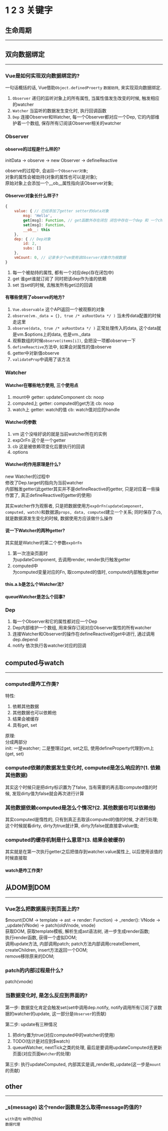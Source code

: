 # 1 2 3 关键字

## 生命周期
---

## 双向数据绑定
---
### Vue是如何实现双向数据绑定的?
一句话概括的话, Vue借助`Object.definedProerty` `数据劫持`, 来实现双向数据绑定.
   1. `Observer` 递归的监听对象上的所有属性, 当属性值发生改变的时候, 触发相应的watcher
   2. `Watcher` 当监听的数据发生变化时, 执行回调函数
   3. `Dep` 连接Observer和Watcher, 每一个Observer都对应一个Dep, 它的内部维护着一个数组, 保存所有订阅该Observer相关的watcher


### Observer
#### observe的过程是什么样的?
initData -> observe -> new Observer -> defineReactive  

observe的过程中, 会`返回一个Observer对象`;  
对象的属性会被劫持(对象的属性也可以是对象);  
原始对象上会添加一个__ob__属性指向该Observer对象;  

#### Observer对象长什么样子?  
```js
{
    value: { // 已经添加了getter setter的data对象
        msg: 'Hello',
        get[msg]: Function, // get函数外存在闭包 闭包中存在一个dep 和 一个childOb:Observer
        set[msg]: Function,
        __ob__: this
    },
    dep: { // Dep对象
        id: 2,
        subs: []
    },
    vmCount: 0, // 记录多少个vm使用该Observer对象作为根数据
}
```
1. 每一个被劫持的属性, 都有一个对应dep(存在闭包中)
2. get 谁get谁就订阅了 同时把该dep作为谁的依赖
3. set 当set的时候, 去触发所有get过的回调

#### 有哪些使用了observe的地方?
1. `Vue.observable` 这个API返回一个被观察的对象
2. `observe(vm._data = {}, true /* asRootData */ )` 当未传data配置的时候走这里
3. `observe(data, true /* asRootData */ )` 正常处理传入的data, 这个data就是vm.$options上的data, 也是vm._data
4. 观察数组的时候`observe(items[i])`, 会把没一项都observe一下
5. `defineReactive`方法中, 如果会对属性的值observe
6. getter中对新值observe
7. `validateProp`中调用了该方法

### Watcher

#### Watcher在哪些地方使用, 三个使用点
1. mount中 getter: updateComponent cb: noop
2. computed上 getter: computed的get方法 cb: noop
3. watch上 getter: watch的值 cb: watch值对应的handle

#### Watcher的参数
1. vm 这个没啥好说的就是当前watcher所在的实例
2. expOrFn 这个是一个getter
3. cb 这是被依赖项变化后要执行的回调
4. options

#### Watcher的作用原理是什么?
new Watcher的过程中  
修改了Dep.target的指向为当前watcher  
内部触发getter(此getter其实并不是defineReactive的getter, 只是对应着一些操作罢了, 真正defineReactive的getter的使用)  

其实watcher作为观察者, 只是把数据使用方`expOrFn(updateComponent, computed, watch)`和数据源`props, data, computed`建立一个关系; 同时保存了`cb`, 就是数据源发生变化的时候, 数据使用方应该做什么操作

#### 说一下Watcher的两种getter?
其实就是Watcher的第二个参数`expOrFn`
1. 第一次渲染页面时  
    为updateComponent, 去调用render, render执行触发getter
2. computed中  
    为computed变量对应的Fn, 取computed的值时, computed内部触发getter


#### this.a.b是怎么个Watcher法?

#### queueWatcher是怎么个回事?


### Dep

1. 每一个Observer和它的属性都对应一个Dep
2. Dep内部维护一个数组, 用来保存订阅对应Observer属性的所有watcher
3. 连接Watcher和Observer的操作在defineReactive的get中进行, 通过调用dep.depend
4. notify 依次执行各watcher对应的回调


## computed与watch
---
### computed是咋工作类?
特性:  
1. 依赖其他数据
2. 其他数据也可以依赖他
3. 结果会被缓存
4. 具有get, set

原理:  
分成两部分  
init: 一是watcher; 二是整理过get, set之后, 使用defineProperty代理到vm上(get, set)

### computed依赖的数据发生变化时, computed是怎么响应的?(1. 依赖其他数据)
其实这个时候只是把dirty标识置为了false, 当有需要的再去取computed值的时候, 发现dirty值为false就会再次进行计算

### 其他数据依赖computed是怎么个情况?(2. 其他数据也可以依赖他)
其实computed是惰性的, 只有到真正去取该computed的值的时候, 才进行处理; 这个时候就看dirty, dirty为true就计算, dirty为false就直接拿value值;

### computed的缓存机制是什么意思?(3. 结果会被缓存)
其实就是在第一次执行getter之后把值存到watcher.value属性上, 以后使用该值的时候直接取

#### watch是咋工作类?


## 从DOM到DOM
---
### Vue怎么把数据展示到页面上的?
$mount(DOM -> template -> ast -> render: Function) -> _render(): VNode -> _update(VNode) -> patch(oldVnode, vnode)  
获取DOM, 获取template模板, 解析生成ast语法树, 进一步生成render函数;  
执行render函数, 获得一个虚拟DOM;  
调用update方法, 内部调用patch;
patch方法内部调用createElement, createChildren, insert方法返回一个DOM;  
remove移除原来的DOM;

### patch的内部过程是什么?
patch(vnode)

### 当数据变化时, 是怎么反应到界面的?

第一步: 数据变化肯定会触发set(set中调用dep.notify, notify调用所有订阅了该数据的watcher的update, 这一部分是`Observer`的贡献)  

第二步: update有三种情况  
1. 把dirty置为true(对应computed中的watcher的使用)
2. TODO(估计是对应到$watch)
3. queueWatcher, nextTick之类的处理, 最后是要调用updateComputed去更新页面(对应页面`Watcher`的处理)  

第三步: 执行updateComputed, 内部其实是调_render和_update(这一步是`mount`的贡献)

## other
---
### _s(message) 这个render函数是怎么取得message的值的?

`with语句` with(this)  
`数据代理`
